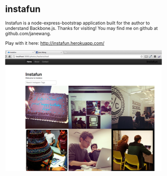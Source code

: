 instafun
========

Instafun is a node-express-bootstrap application built for the author to understand Backbone.js. Thanks for visiting! You may find me on github at github.com/janewang. 

Play with it here: http://instafun.herokuapp.com/

![instafun png](https://github.com/janewang/Instafun_public/raw/master/public/images/instafun.png)
